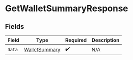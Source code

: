 # GetWalletSummaryResponse


## Fields

| Field                                                     | Type                                                      | Required                                                  | Description                                               |
| --------------------------------------------------------- | --------------------------------------------------------- | --------------------------------------------------------- | --------------------------------------------------------- |
| `Data`                                                    | [WalletSummary](../../Models/Components/WalletSummary.md) | :heavy_check_mark:                                        | N/A                                                       |